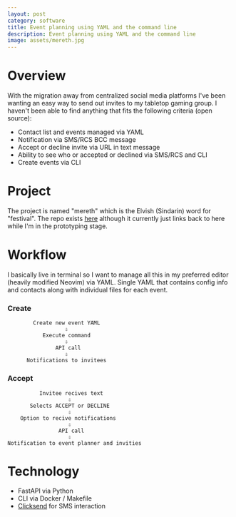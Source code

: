```yaml
---
layout: post
category: software
title: Event planning using YAML and the command line
description: Event planning using YAML and the command line
image: assets/mereth.jpg
---
```


# Overview

With the migration away from centralized social media platforms I've been wanting
an easy way to send out invites to my tabletop gaming group. I haven't been able to find anything
that fits the following criteria (open source): 

* Contact list and events managed via YAML
* Notification via SMS/RCS BCC message
* Accept or decline invite via URL in text message
* Ability to see who or accepted or declined via SMS/RCS and CLI
* Create events via CLI

# Project

The project is named "mereth" which is the Elvish (Sindarin) word for "festival". The repo
exists [here](https://github.com/replicant0wnz/mereth) although it currently just links
back to here while I'm in the prototyping stage.

# Workflow

I basically live in terminal so I want to manage all this in my preferred editor (heavily
modified Neovim) via YAML. Single YAML that contains config info and contacts along with
individual files for each event.

### Create

```
        Create new event YAML
                  ⇩
           Execute command
                  ⇩
               API call
                  ⇩
      Notifications to invitees
```

### Accept

```
          Invitee recives text
                   ⇩
       Selects ACCEPT or DECLINE
                   ⇩
    Option to recive notifications
                   ⇩
                API call
                   ⇩
Notification to event planner and invities
```

# Technology

* FastAPI via Python
* CLI via Docker / Makefile
* [Clicksend](https://developers.clicksend.com/sms-quickstart/?lang=python) for SMS interaction

